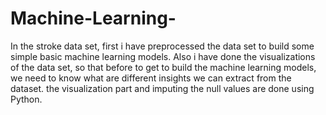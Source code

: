 # Machine-Learning-

In the stroke data set, first i have preprocessed the data set to build some simple basic machine learning models. Also i have done the visualizations of the data set, so that before to get to build the machine learning models, we need to know what are different insights we can extract from the dataset. the visualization part and imputing the null values are done using Python.
